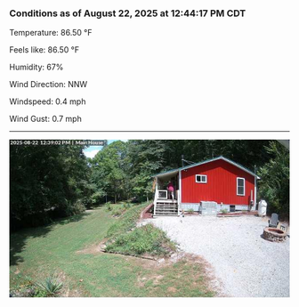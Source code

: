 ### Conditions as of August 22, 2025 at 12:44:17 PM CDT 

Temperature: 86.50 &deg;F

Feels like: 86.50 &deg;F

Humidity: 67%

Wind Direction: NNW

Windspeed: 0.4 mph

Wind Gust: 0.7 mph

---

<img src="./images/latest.jpeg"/>

